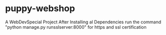 # puppy-webshop
A WebDevSpecial Project
After Installing al Dependencies run the command "python manage.py runsslserver:8000" for https and ssl certification
